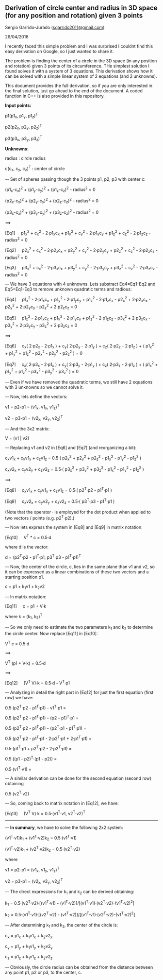 Derivation of circle center and radius in 3D space (for any position and rotation) given 3 points
-----

Sergio Garrido-Jurado (sgarrido2011@gmail.com)

26/04/2018

I recently faced this simple problem and I was surprised I couldnt find this easy derivation on Google, so I just wanted to share it.

The problem is finding the center of a circle in the 3D space (in any position and rotation) given 3 points of its circumference. THe simplest solution I found solves it with a system of 3 equations. This derivation shows how it can be solved with a simple linear system of 2 equations (and 2 unknowns).

This document provides the full derivation, so if you are only interested in the final solution, just go ahead to the end of the document. A coded function in C++ is also provided in this repository.


__Input points:__

  p1(p1<sub>x</sub>, p1<sub>y</sub>, p1<sub>z</sub>)<sup>T</sup>
  
  p2(p2<sub>x</sub>, p2<sub>y</sub>, p2<sub>z</sub>)<sup>T</sup>
  
  p3(p3<sub>x</sub>, p3<sub>y</sub>, p3<sub>z</sub>)<sup>T</sup>
  
__Unknowns:__

  radius : circle radius
  
  c(c<sub>x</sub>, c<sub>y</sub>, c<sub>z</sub>)<sup>T</sup> : center of circle
  
  
   
  
-- Set of spheres passing though the 3 points p1, p2, p3 with center c:

  (p1<sub>x</sub>-c<sub>x</sub>)<sup>2</sup> + (p1<sub>y</sub>-c<sub>y</sub>)<sup>2</sup> + (p1<sub>z</sub>-c<sub>z</sub>)<sup>2</sup> - radius<sup>2</sup> = 0
  
  (p2<sub>x</sub>-c<sub>x</sub>)<sup>2</sup> + (p2<sub>y</sub>-c<sub>y</sub>)<sup>2</sup> + (p2<sub>z</sub>-c<sub>z</sub>)<sup>2</sup> - radius<sup>2</sup> = 0
  
  (p3<sub>x</sub>-c<sub>x</sub>)<sup>2</sup> + (p3<sub>y</sub>-c<sub>y</sub>)<sup>2</sup> + (p3<sub>z</sub>-c<sub>z</sub>)<sup>2</sup> - radius<sup>2</sup> = 0

==>

[Eq1]&nbsp;&nbsp;&nbsp;&nbsp;  p1<sub>x</sub><sup>2</sup> + c<sub>x</sub><sup>2</sup> - 2·p1<sub>x</sub>c<sub>x</sub> + p1<sub>y</sub><sup>2</sup> + c<sub>y</sub><sup>2</sup> - 2·p1<sub>y</sub>c<sub>y</sub> + p1<sub>z</sub><sup>2</sup> + c<sub>z</sub><sup>2</sup> - 2·p1<sub>z</sub>c<sub>z</sub> - radius<sup>2</sup> = 0
  
[Eq2]&nbsp;&nbsp;&nbsp;&nbsp;  p2<sub>x</sub><sup>2</sup> + c<sub>x</sub><sup>2</sup> - 2·p2<sub>x</sub>c<sub>x</sub> + p2<sub>y</sub><sup>2</sup> + c<sub>y</sub><sup>2</sup> - 2·p2<sub>y</sub>c<sub>y</sub> + p2<sub>z</sub><sup>2</sup> + c<sub>z</sub><sup>2</sup> - 2·p2<sub>z</sub>c<sub>z</sub> - radius<sup>2</sup> = 0
  
[Eq3]&nbsp;&nbsp;&nbsp;&nbsp;  p3<sub>x</sub><sup>2</sup> + c<sub>x</sub><sup>2</sup> - 2·p3<sub>x</sub>c<sub>x</sub> + p3<sub>y</sub><sup>2</sup> + c<sub>y</sub><sup>2</sup> - 2·p3<sub>y</sub>c<sub>y</sub> + p3<sub>z</sub><sup>2</sup> + c<sub>z</sub><sup>2</sup> - 2·p3<sub>z</sub>c<sub>z</sub> - radius<sup>2</sup> = 0


-- We have 3 equations with 4 unknowns. Lets substract Eq4=Eq1-Eq2 and Eq5=Eq1-Eq3 to remove unknown quadratic terms and radious:


[Eq4]&nbsp;&nbsp;&nbsp;&nbsp;  p1<sub>x</sub><sup>2</sup> - 2·p1<sub>x</sub>c<sub>x</sub> + p1<sub>y</sub><sup>2</sup> - 2·p1<sub>y</sub>c<sub>y</sub> + p1<sub>z</sub><sup>2</sup> - 2·p1<sub>z</sub>c<sub>z</sub> - p2<sub>x</sub><sup>2</sup> + 2·p2<sub>x</sub>c<sub>x</sub> - p2<sub>y</sub><sup>2</sup> + 2·p2<sub>y</sub>c<sub>y</sub> - p2<sub>z</sub><sup>2</sup> + 2·p2<sub>z</sub>c<sub>z</sub> = 0

[Eq5]&nbsp;&nbsp;&nbsp;&nbsp;  p1<sub>x</sub><sup>2</sup> - 2·p1<sub>x</sub>c<sub>x</sub> + p1<sub>y</sub><sup>2</sup> - 2·p1<sub>y</sub>c<sub>y</sub> + p1<sub>z</sub><sup>2</sup> - 2·p1<sub>z</sub>c<sub>z</sub> - p3<sub>x</sub><sup>2</sup> + 2·p3<sub>x</sub>c<sub>x</sub> - p3<sub>y</sub><sup>2</sup> + 2·p3<sub>y</sub>c<sub>y</sub> - p3<sub>z</sub><sup>2</sup> + 2·p3<sub>z</sub>c<sub>z</sub> = 0

==>

[Eq6]&nbsp;&nbsp;&nbsp;&nbsp; c<sub>x</sub>( 2·p2<sub>x</sub> - 2·p1<sub>x</sub> ) + c<sub>y</sub>( 2·p2<sub>y</sub> - 2·p1<sub>y</sub> ) + c<sub>z</sub>( 2·p2<sub>z</sub> - 2·p1<sub>z</sub> ) + ( p1<sub>x</sub><sup>2</sup> + p1<sub>y</sub><sup>2</sup> + p1<sub>z</sub><sup>2</sup> - p2<sub>x</sub><sup>2</sup> - p2<sub>y</sub><sup>2</sup> - p2<sub>z</sub><sup>2</sup> ) = 0

[Eq7]&nbsp;&nbsp;&nbsp;&nbsp; c<sub>x</sub>( 2·p3<sub>x</sub> - 2·p1<sub>x</sub> ) + c<sub>y</sub>( 2·p3<sub>y</sub> - 2·p1<sub>y</sub> ) + c<sub>z</sub>( 2·p3<sub>z</sub> - 2·p1<sub>z</sub> ) + ( p1<sub>x</sub><sup>2</sup> + p1<sub>y</sub><sup>2</sup> + p1<sub>z</sub><sup>2</sup> - p3<sub>x</sub><sup>2</sup> - p3<sub>y</sub><sup>2</sup> - p3<sub>z</sub><sup>2</sup> ) = 0

  
-- Even if we have removed the quadratic terms, we still have 2 equations with 3 unknowns so we cannot solve it. 

-- Now, lets define the vectors:  

  v1 = p2-p1 = (v1<sub>x</sub>, v1<sub>y</sub>, v1<sub>z</sub>)<sup>T</sup>
  
  v2 = p3-p1 = (v2<sub>x</sub>, v2<sub>y</sub>, v2<sub>z</sub>)<sup>T</sup>

-- And the 3x2 matrix:

  V = (v1 | v2)

-- Replacing v1 and v2 in [Eq6] and [Eq7] (and reorganizing a bit):

  c<sub>x</sub>v1<sub>x</sub> + c<sub>y</sub>v1<sub>y</sub> + c<sub>z</sub>v1<sub>z</sub> = 0.5·( p2<sub>x</sub><sup>2</sup> + p2<sub>y</sub><sup>2</sup> + p2<sub>z</sub><sup>2</sup> - p1<sub>x</sub><sup>2</sup> - p1<sub>y</sub><sup>2</sup> - p1<sub>z</sub><sup>2</sup> )

  c<sub>x</sub>v2<sub>x</sub> + c<sub>y</sub>v2<sub>y</sub> + c<sub>z</sub>v2<sub>z</sub> = 0.5·( p3<sub>x</sub><sup>2</sup> + p3<sub>y</sub><sup>2</sup> + p3<sub>z</sub><sup>2</sup> - p1<sub>x</sub><sup>2</sup> - p1<sub>y</sub><sup>2</sup> - p1<sub>z</sub><sup>2</sup> )

  ==>

  [Eq8]&nbsp;&nbsp;&nbsp;&nbsp;  c<sub>x</sub>v1<sub>x</sub> + c<sub>y</sub>v1<sub>y</sub> + c<sub>z</sub>v1<sub>z</sub> = 0.5·( p2<sup>T</sup>·p2 - p1<sup>T</sup>·p1 )

  [Eq9]&nbsp;&nbsp;&nbsp;&nbsp;  c<sub>x</sub>v2<sub>x</sub> + c<sub>y</sub>v2<sub>y</sub> + c<sub>z</sub>v2<sub>z</sub> = 0.5·( p3<sup>T</sup>·p3 - p1<sup>T</sup>·p1 )

(Note that the operator · is employed for the dot product when applied to two vectors / points (e.g. p2<sup>T</sup>·p2).)

-- Now lets express the system in [Eq8] and [Eq9] in matrix notation:

  [Eq10]&nbsp;&nbsp;&nbsp;&nbsp;  V<sup>T</sup> * c = 0.5·d

where d is the vector:

  d = (p2<sup>T</sup>·p2 - p1<sup>T</sup>·p1, p3<sup>T</sup>·p3 - p1<sup>T</sup>·p1)<sup>T</sup>

-- Now, the center of the circle, c, lies in the same plane than v1 and v2, so it can be expressed as a linear combinations of these two vectors and a starting position p1.

  c = p1 + k<sub>1</sub>v1 + k<sub>2</sub>v2

-- In matrix notation:

[Eq11]&nbsp;&nbsp;&nbsp;&nbsp;  c = p1 + V·k

where k = (k<sub>1</sub>, k<sub>2</sub>)<sup>T</sup>

-- So we only need to estimate the two parameters k<sub>1</sub> and k<sub>2</sub> to determine the circle center. Now replace [Eq11] in [Eq10]:

  V<sup>T</sup> c = 0.5·d

==>

  V<sup>T</sup> (p1 + V·k) = 0.5·d

==>

  [Eq12]&nbsp;&nbsp;&nbsp;&nbsp;  (V<sup>T</sup> V)·k = 0.5·d - V<sup>T</sup>·p1

-- Analyzing in detail the right part in [Eq12] for just the first equation (first row) we have:

0.5·(p2<sup>T</sup>·p2 - p1<sup>T</sup>·p1) - v1<sup>T</sup>·p1 =

0.5·(p2<sup>T</sup>·p2 - p1<sup>T</sup>·p1) - (p2 - p1)<sup>T</sup>·p1 =

0.5·(p2<sup>T</sup>·p2 - p1<sup>T</sup>·p1) - (p2<sup>T</sup>·p1 - p1<sup>T</sup>·p1) =

0.5·(p2<sup>T</sup>·p2 - p1<sup>T</sup>·p1 - 2·p2<sup>T</sup>·p1 + 2·p1<sup>T</sup>·p1) =

0.5·(p1<sup>T</sup>·p1 + p2<sup>T</sup>·p2 - 2·p2<sup>T</sup>·p1) =

0.5·((p1 - p2)<sup>T</sup>·(p1 - p2)) =

0.5·(v1<sup>T</sup>·v1) =

-- A similar derivation can be done for the second equation (second row) obtaining

0.5·(v2<sup>T</sup>·v2)

-- So, coming back to matrix notation in [Eq12], we have:

  [Eq13]&nbsp;&nbsp;&nbsp;&nbsp;  (V<sup>T</sup> V) k = 0.5·(v1<sup>T</sup>·v1,  v2<sup>T</sup>·v2)<sup>T</sup>


*************

-- **In summary**, we have to solve the following 2x2 system:

(v1<sup>T</sup>·v1)k<sub>1</sub> + (v1<sup>T</sup>·v2)k<sub>2</sub> = 0.5·(v1<sup>T</sup>·v1)

(v1<sup>T</sup>·v2)k<sub>1</sub> + (v2<sup>T</sup>·v2)k<sub>2</sub> = 0.5·(v2<sup>T</sup>·v2)

where

  v1 = p2-p1 = (v1<sub>x</sub>, v1<sub>y</sub>, v1<sub>z</sub>)<sup>T</sup>
  
  v2 = p3-p1 = (v2<sub>x</sub>, v2<sub>y</sub>, v2<sub>z</sub>)<sup>T</sup>
  
-- The direct expressions for k<sub>1</sub> and k<sub>2</sub> can be derived obtaining:

k<sub>1</sub> = 0.5·(v2<sup>T</sup>·v2)·[(v1<sup>T</sup>·v1) - (v1<sup>T</sup>·v2)]/[(v1<sup>T</sup>·v1)·(v2<sup>T</sup>·v2)-(v1<sup>T</sup>·v2)<sup>2</sup>]

k<sub>2</sub> = 0.5·(v1<sup>T</sup>·v1)·[(v2<sup>T</sup>·v2) - (v1<sup>T</sup>·v2)]/[(v1<sup>T</sup>·v1)·(v2<sup>T</sup>·v2)-(v1<sup>T</sup>·v2)<sup>2</sup>]

-- After determining k<sub>1</sub> and k<sub>2</sub>, the center of the circle is:

c<sub>x</sub> = p1<sub>x</sub> + k<sub>1</sub>v1<sub>x</sub> + k<sub>2</sub>v2<sub>x</sub>

c<sub>y</sub> = p1<sub>y</sub> + k<sub>1</sub>v1<sub>y</sub> + k<sub>2</sub>v2<sub>y</sub>

c<sub>z</sub> = p1<sub>z</sub> + k<sub>1</sub>v1<sub>z</sub> + k<sub>2</sub>v2<sub>z</sub>

-- Obviously, the circle radius can be obtained from the distance between any point p1, p2 or p3, to the center, c.

